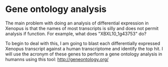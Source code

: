 # Gene ontology analysis

The main problem with doing an analysis of differential expression in Xenopus is that the names of most transcripts is silly and does not permit analysis if function.  For example, what does "XBXL10_1g43753" do?  

To begin to deal with this, I am going to blast each differentially expressed Xenopus transcript against a human transcriptome and identify the top hit.  I will use the acronym of these genes to perform a gene ontology analysis in humanns using this tool: http://geneontology.org/
